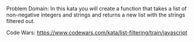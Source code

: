 Problem Domain:
In this kata you will create a function that takes a list of non-negative integers and strings and returns a new list with the strings filtered out.

Code Wars:
https://www.codewars.com/kata/list-filtering/train/javascript